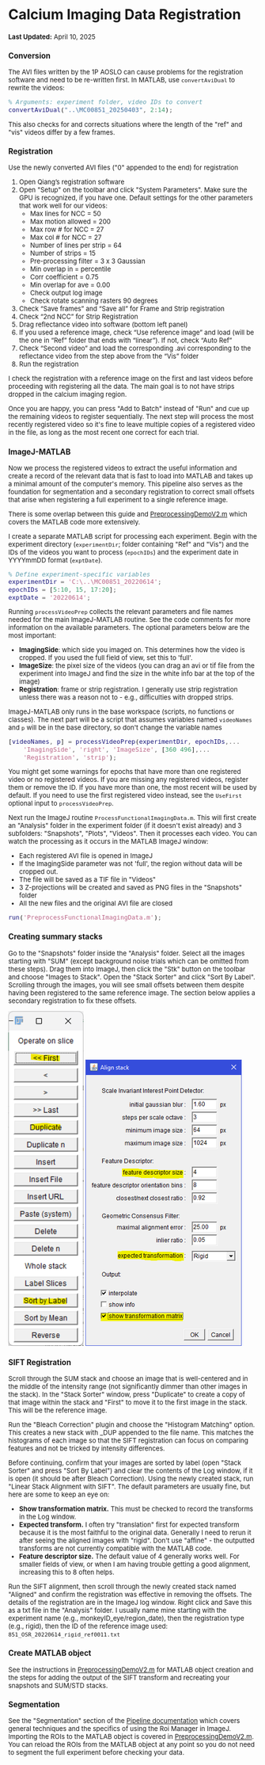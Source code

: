 # Calcium Imaging Data Registration

<font size="2"> __Last Updated:__ April 10, 2025

### Conversion
The AVI files written by the 1P AOSLO can cause problems for the registration software and need to be re-written first. In MATLAB, use `convertAviDual` to rewrite the videos:
```matlab
% Arguments: experiment folder, video IDs to convert
convertAviDual("..\MC00851_20250403", 2:14);
```
This also checks for and corrects situations where the length of the "ref" and "vis" videos differ by a few frames.

### Registration
Use the newly converted AVI files ("0" appended to the end) for registration
1. Open Qiang’s registration software
2. Open "Setup" on the toolbar and click "System Parameters". Make sure the GPU is recognized, if you have one. Default settings for the other parameters that work well for our videos:
   - Max lines for NCC = 50
   - Max motion allowed = 200
   - Max row # for NCC = 27
   - Max col # for NCC = 27
   - Number of lines per strip = 64
   - Number of strips = 15
   - Pre-processing filter = 3 x 3 Gaussian
   - Min overlap in = percentile
   - Corr coefficient = 0.75
   - Min overlap for ave = 0.00
   - Check output log image
   - Check rotate scanning rasters 90 degrees
3. Check “Save frames” and “Save all” for Frame and Strip registration
4. Check “2nd NCC” for Strip Registration
5. Drag reflectance video into software (bottom left panel)
6. If you used a reference image, check “Use reference image” and load (will be the one in “Ref” folder that ends with “linear”). If not, check “Auto Ref”
7. Check “Second video” and load the corresponding .avi corresponding to the reflectance video from the step above from the “Vis” folder
8. Run the registration

I check the registration with a reference image on the first and last videos before proceeding with registering all the data. The main goal is to not have strips dropped in the calcium imaging region.

Once you are happy, you can press "Add to Batch" instead of "Run" and cue up the remaining videos to register sequentially. The next step will process the most recently registered video so it's fine to leave multiple copies of a registered video in the file, as long as the most recent one correct for each trial.


### ImageJ-MATLAB
Now we process the registered videos to extract the useful information and create a record of the relevant data that is fast to load into MATLAB and takes up a minimal amount of the computer's memory. This pipeline also serves as the foundation for segmentation and a secondary registration to correct small offsets that arise when registering a full experiment to a single reference image.

There is some overlap between this guide and [PreprocessingDemoV2.m](https://github.com/sarastokes/facile-tools/blob/master/PreprocessingDemoV2.m) which covers the MATLAB code more extensively.

I create a separate MATLAB script for processing each experiment. Begin with the experiment directory (`experimentDir`; folder containing "Ref" and "Vis") and the IDs of the videos you want to process (`epochIDs`) and the experiment date in YYYYmmDD format (`exptDate`).

```matlab
% Define experiment-specific variables
experimentDir = 'C:\..\MC00851_20220614';
epochIDs = [5:10, 15, 17:20];
exptDate = '20220614';
```

Running `processVideoPrep` collects the relevant parameters and file names needed for the main ImageJ-MATLAB routine. See the code comments for more information on the available parameters. The optional parameters below are the most important:
- __ImagingSide__: which side you imaged on. This determines how the video is cropped. If you used the full field of view, set this to 'full'.
- __ImageSize__: the pixel size of the videos (you can drag an avi or tif file from the experiment into ImageJ and find the size in the white info bar at the top of the image)
- __Registration__: frame or strip registration. I generally use strip registration unless there was a reason not to - e.g., difficulties with dropped strips.

ImageJ-MATLAB only runs in the base workspace (scripts, no functions or classes). The next part will be a script that assumes variables named `videoNames` and `p` will be in the base directory, so don't change the variable names

```matlab
[videoNames, p] = processVideoPrep(experimentDir, epochIDs,...
    'ImagingSide', 'right', 'ImageSize', [360 496],...
    'Registration', 'strip');
```
You might get some warnings for epochs that have more than one registered video or no registered videos. If you are missing any registered videos, register them or remove the ID. If you have more than one, the most recent will be used by default. If you need to use the first registered video instead, see the `UseFirst` optional input to `processVideoPrep`.

Next run the ImageJ routine `ProcessFunctionalImagingData.m`. This will first create an "Analysis" folder in the experiment folder (if it doesn't exist already) and 3 subfolders: "Snapshots", "Plots", "Videos".
Then it processes each video. You can watch the processing as it occurs in the MATLAB ImageJ window:
- Each registered AVI file is opened in ImageJ
- If the ImagingSide parameter was not 'full', the region without data will be cropped out.
- The file will be saved as a TIF file in "Videos"
- 3 Z-projections will be created and saved as PNG files in the "Snapshots" folder
- All the new files and the original AVI file are closed

```matlab
run('PreprocessFunctionalImagingData.m');
```

### Creating summary stacks
Go to the "Snapshots" folder inside the "Analysis" folder. Select all the images starting with "SUM" (except background noise trials which can be omitted from these steps). Drag them into ImageJ, then click the "Stk" button on the toolbar and choose "Images to Stack". Open the "Stack Sorter" and click "Sort By Label".
Scrolling through the images, you will see small offsets between them despite having been registered to the same reference image. The section below applies a secondary registration to fix these offsets.

![Stack Sorter Window with buttons highlighted](img/ImageJ_StackSorter.png) ![Linear Stack Alignment with SIFT window](img/ImageJ_SIFT.PNG)

### SIFT Registration
Scroll through the SUM stack and choose an image that is well-centered and in the middle of the intensity range (not significantly dimmer than other images in the stack). In the "Stack Sorter" window, press "Duplicate" to create a copy of that image within the stack and "First" to move it to the first image in the stack. This will be the reference image.

Run the "Bleach Correction" plugin and choose the "Histogram Matching" option. This creates a new stack with _DUP appended to the file name. This matches the histograms of each image so that the SIFT registration can focus on comparing features and not be tricked by intensity differences.

Before continuing, confirm that your images are sorted by label (open "Stack Sorter" and press "Sort By Label") and clear the contents of the Log window, if it is open (it should be after Bleach Correction). Using the newly created stack, run "Linear Stack Alignment with SIFT". The default parameters are usually fine, but here are some to keep an eye on:
- __Show transformation matrix.__ This must be checked to record the transforms in the Log window.
- __Expected transform.__ I often try "translation" first for expected transform because it is the most faithful to the original data. Generally I need to rerun it after seeing the aligned images with "rigid". Don't use "affine" - the outputted transforms are not currently compatible with the MATLAB code.
- __Feature descriptor size.__ The default value of 4 generally works well. For smaller fields of view, or when I am having trouble getting a good alignment, increasing this to 8 often helps.


Run the SIFT alignment, then scroll through the newly created stack named "Aligned" and confirm the registration was effective in removing the offsets. The details of the registration are in the ImageJ log window. Right click and Save this as a txt file in the "Analysis" folder. I usually name mine starting with the experiment name (e.g., monkeyID_eye/region_date), then the registration type (e.g., rigid), then the ID of the reference image used: `851_OSR_20220614_rigid_ref0011.txt`


### Create MATLAB object
See the instructions in [PreprocessingDemoV2.m](https://github.com/sarastokes/facile-tools/blob/master/PreprocessingDemoV2.m) for MATLAB object creation and the steps for adding the output of the SIFT transform and recreating your snapshots and SUM/STD stacks.

### Segmentation
See the "Segmentation" section of the [Pipeline documentation](CalciumImagingAnalysisPipeline.pdf) which covers general techniques and the specifics of using the Roi Manager in ImageJ. Importing the ROIs to the MATLAB object is covered in [PreprocessingDemoV2.m](https://github.com/sarastokes/facile-tools/blob/master/PreprocessingDemoV2.m). You can reload the ROIs from the MATLAB object at any point so you do not need to segment the full experiment before checking your data.


